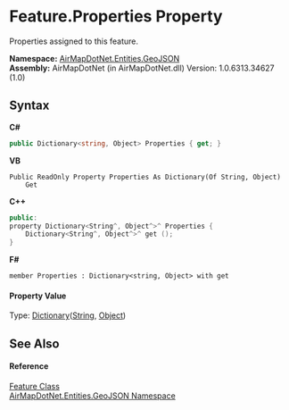 # Feature.Properties Property 
 

Properties assigned to this feature.

**Namespace:**&nbsp;<a href="N_AirMapDotNet_Entities_GeoJSON">AirMapDotNet.Entities.GeoJSON</a><br />**Assembly:**&nbsp;AirMapDotNet (in AirMapDotNet.dll) Version: 1.0.6313.34627 (1.0)

## Syntax

**C#**<br />
``` C#
public Dictionary<string, Object> Properties { get; }
```

**VB**<br />
``` VB
Public ReadOnly Property Properties As Dictionary(Of String, Object)
	Get
```

**C++**<br />
``` C++
public:
property Dictionary<String^, Object^>^ Properties {
	Dictionary<String^, Object^>^ get ();
}
```

**F#**<br />
``` F#
member Properties : Dictionary<string, Object> with get

```


#### Property Value
Type: <a href="http://msdn2.microsoft.com/en-us/library/xfhwa508" target="_blank">Dictionary</a>(<a href="http://msdn2.microsoft.com/en-us/library/s1wwdcbf" target="_blank">String</a>, <a href="http://msdn2.microsoft.com/en-us/library/e5kfa45b" target="_blank">Object</a>)

## See Also


#### Reference
<a href="T_AirMapDotNet_Entities_GeoJSON_Feature">Feature Class</a><br /><a href="N_AirMapDotNet_Entities_GeoJSON">AirMapDotNet.Entities.GeoJSON Namespace</a><br />